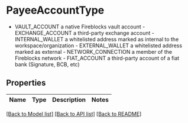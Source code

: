 # PayeeAccountType

- VAULT_ACCOUNT   a native Fireblocks vault account - EXCHANGE_ACCOUNT  a third-party exchange account - INTERNAL_WALLET  a whitelisted address marked as internal to the workspace/organization - EXTERNAL_WALLET a whitelisted address marked as external - NETWORK_CONNECTION a member of the Fireblocks network - FIAT_ACCOUNT a third-party account of a fiat bank (Signature, BCB, etc) 

## Properties

Name | Type | Description | Notes
------------ | ------------- | ------------- | -------------

[[Back to Model list]](../README.md#documentation-for-models) [[Back to API list]](../README.md#documentation-for-api-endpoints) [[Back to README]](../README.md)


